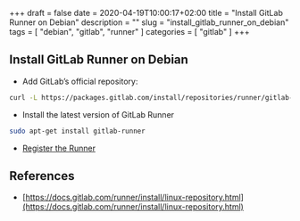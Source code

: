 +++ 
draft = false
date = 2020-04-19T10:00:17+02:00
title = "Install GitLab Runner on Debian"
description = ""
slug = "install_gitlab_runner_on_debian" 
tags = [ "debian", "gitlab", "runner" ]
categories = [ "gitlab" ]
+++

## Install GitLab Runner on Debian

*  Add GitLab’s official repository:

```bash
curl -L https://packages.gitlab.com/install/repositories/runner/gitlab-runner/script.deb.sh | sudo bash
```

* Install the latest version of GitLab Runner

```bash
sudo apt-get install gitlab-runner
```

* [Register the Runner](https://docs.gitlab.com/runner/register/index.html)

## References

* [https://docs.gitlab.com/runner/install/linux-repository.html](https://docs.gitlab.com/runner/install/linux-repository.html)
